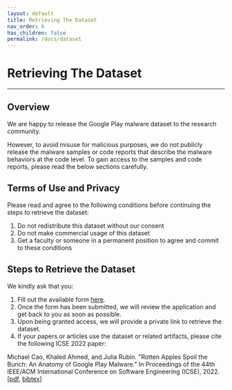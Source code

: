 ```yaml
---
layout: default
title: Retrieving The Dataset
nav_order: 6
has_children: false
permalink: /docs/dataset
---
```


# Retrieving The Dataset
---

## Overview

We are happy to release the Google Play malware dataset to the research community. 

However, to avoid misuse for malicious purposes, we do not publicly release the malware samples or code reports that describe the malware behaviors at the code level. To gain access to the samples and code reports, please read the below sections carefully.

## Terms of Use and Privacy

Please read and agree to the following conditions before continuing the steps to retrieve the dataset:

1. Do not redistribute this dataset without our consent
2. Do not make commercial usage of this dataset
3. Get a faculty or someone in a permanent position to agree and commit to these conditions

## Steps to Retrieve the Dataset

We kindly ask that you:

1. Fill out the available form [here](https://forms.gle/DvUR2eh7tpi8NAtU6).
2. Once the form has been submitted, we will review the application and get back to you as soon as possible. 
3. Upon being granted access, we will provide a private link to retrieve the dataset.
4. If your papers or articles use the dataset or related artifacts, please cite the following ICSE 2022 paper:

Michael Cao, Khaled Ahmed, and Julia Rubin. "Rotten Apples Spoil the Bunch: An Anatomy of Google Play Malware." In Proceedings of the 44th IEEE/ACM International Conference on Software Engineering (ICSE), 2022. \[[pdf](https://people.ece.ubc.ca/mjulia/publications/GooglePlayMalware_2022.pdf), [bibtex](/assets/data/googleplaymalware.bib)\]
